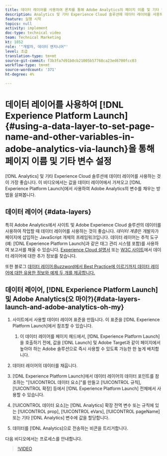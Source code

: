 ```yaml
---
title: 데이터 레이어를 사용하여 론치를 통해 Adobe Analytics의 페이지 이름 및 기타 변수 설정
description: Analytics 및 기타 Experience Cloud 솔루션에 데이터 레이어를 사용하는 것이 가장 좋습니다. 이 비디오에서는 값을 데이터 레이어에서 끌어내어 Launch에서 사용하여 Adobe Analytics의 변수를 채우는 방법을 살펴봅니다.
feature: 실행 시작
topics: null
activity: implement
doc-type: technical video
team: Technical Marketing
kt: 1852
role: '"개발자, 데이터 엔지니어"'
level: 초급
translation-type: tm+mt
source-git-commit: f3b3fa7d91b0cb21005b57768ca23ed6700fcc03
workflow-type: tm+mt
source-wordcount: '371'
ht-degree: 4%

---
```



# 데이터 레이어를 사용하여 [!DNL Experience Platform Launch] {#using-a-data-layer-to-set-page-name-and-other-variables-in-adobe-analytics-via-launch}을 통해 페이지 이름 및 기타 변수 설정

[!DNL Analytics] 및 기타 Experience Cloud 솔루션에 데이터 레이어를 사용하는 것이 가장 좋습니다. 이 비디오에서는 값을 데이터 레이어에서 가져오고 [!DNL Experience Platform Launch]에서 사용하여 Adobe Analytics의 변수를 채우는 방법을 살펴봅니다.

## 데이터 레이어 {#data-layers}

특히 Adobe Analytics에서 사이트 및 Adobe Experience Cloud 솔루션의 데이터를 사용하여 작업할 때 데이터 레이어를 사용하는 것이 좋습니다. _데이터 계층_&#x200B;은 개발자가 페이지에 삽입하는 JavaScript 개체의 프레임워크입니다. 데이터 레이어는 추적 도구(예: [!DNL Experience Platform Launch]과 같은 태그 관리 시스템 포함)를 사용하여 보고서를 채울 수 있습니다. [Experience Cloud 설명서](https://marketing.adobe.com/resources/help/en_US/sc/implement/ref-data-layer.html) 또는 [W3C 사이트](https://www.w3.org/)에서 데이터 레이어에 대한 추가 정보를 찾습니다.

또한 블로그 [데이터 레이어:Buzzword에서 Best Practice에 이르기까지 데이터 레이어에 대한 유용한 정보와 예제 두 개를 제공합니다.](https://theblog.adobe.com/data-layers-buzzword-best-practice/)

## 데이터 레이어, [!DNL Experience Platform Launch] 및 Adobe Analytics(오 마이?){#data-layers-launch-and-adobe-analytics-oh-my}

1. 사이트에서 사용할 데이터 레이어 표준을 만듭니다. 이 표준을 [!DNL Experience Platform Launch]에서 참조할 수 있습니다.

   1. 이 데이터 레이어를 페이지 헤드에서, [!DNL Experience Platform Launch]을 호출하기 전에, 값을 [!DNL Launch] 및 Adobe Target과 같이 페이지에서 높아야 하는 Adobe 솔루션으로 즉시 사용할 수 있도록 가능한 한 높게 배치합니다.

1. 데이터 레이어의 데이터를 채웁니다.
1. [!DNL Experience Platform Launch]에서 데이터 레이어의 데이터 포인트를 참조하는 &quot;[!UICONTROL 데이터 요소]&quot;를 만들고 [!UICONTROL 규칙], [!UICONTROL 확장] 등에서 [!DNL Experience Platform Launch] 전체에서 사용할 수 있습니다.
1. [!UICONTROL 데이터 요소]는 [!DNL Analytics] 확장 전역 변수 또는 규칙에 있는 [!UICONTROL prop], [!UICONTROL eVars], [!UICONTROL pageName] 또는 기타 [!DNL Analytics] 변수에 값을 할당합니다.
1. 데이터를 [!DNL Analytics]으로 전송하는 비콘을 트리거합니다.

다음 비디오에서는 프로세스를 안내합니다.

>[!VIDEO](https://video.tv.adobe.com/v/25899/?quality=12)
